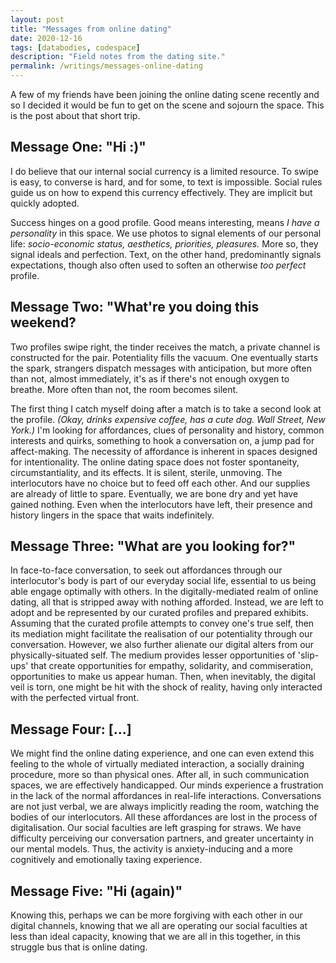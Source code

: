 ```yaml
---
layout: post
title: "Messages from online dating"
date: 2020-12-16
tags: [databodies, codespace]
description: "Field notes from the dating site."
permalink: /writings/messages-online-dating
---
```


A few of my friends have been joining the online dating scene recently and so I decided it would be fun to get on the scene and sojourn the space. This is the post about that short trip.

## Message One: "Hi :)"

I do believe that our internal social currency is a limited resource. To swipe is easy, to converse is hard, and for some, to text is impossible. Social rules guide us on how to expend this currency effectively. They are implicit but quickly adopted.

Success hinges on a good profile. Good means interesting,  means _I have a personality_ in this space. We use photos to signal elements of our personal life: _socio-economic status, aesthetics, priorities, pleasures._ More so, they signal ideals and perfection. Text, on the other hand, predominantly signals expectations, though also often used to soften an otherwise _too perfect_ profile.

## Message Two: "What're you doing this weekend?

Two profiles swipe right, the tinder receives the match, a private channel is constructed for the pair. Potentiality fills the vacuum. One eventually starts the spark, strangers dispatch messages with anticipation, but more often than not, almost immediately, it's as if there's not enough oxygen to breathe. More often than not, the room becomes silent.

The first thing I catch myself doing after a match is to take a second look at the profile. _(Okay, drinks expensive coffee, has a cute dog. Wall Street, New York.)_ I'm looking for affordances, clues of personality and history, common interests and quirks, something to hook a conversation on, a jump pad for affect-making. The necessity of affordance is inherent in spaces designed for intentionality. The online dating space does not foster spontaneity, circumstantiality, and its effects. It is silent, sterile, unmoving. The interlocutors have no choice but to feed off each other. And our supplies are already of little to spare. Eventually, we are bone dry and yet have gained nothing. Even when the interlocutors have left, their presence and history lingers in the space that waits indefinitely.

## Message Three: "What are you looking for?"

In face-to-face conversation, to seek out affordances through our interlocutor's body is part of our everyday social life, essential to us being able engage optimally with others. In the digitally-mediated realm of online dating, all that is stripped away with nothing afforded. Instead, we are left to adopt and be represented by our curated profiles and prepared exhibits. Assuming that the curated profile attempts to convey one's true self, then its mediation might facilitate the realisation of our potentiality through our conversation. However, we also further alienate our digital alters from our physically-situated self. The medium provides lesser opportunities of 'slip-ups' that create opportunities for empathy, solidarity, and commiseration, opportunities to make us appear human. Then, when inevitably, the digital veil is torn, one might be hit with the shock of reality, having only interacted with the perfected virtual front.

## Message Four: [...]

We might find the online dating experience, and one can even extend this feeling to the whole of virtually mediated interaction, a socially draining procedure, more so than physical ones. After all, in such communication spaces, we are effectively handicapped. Our minds experience a frustration in the lack of the normal affordances in real-life interactions. Conversations are not just verbal, we are always implicitly reading the room, watching the bodies of our interlocutors. All these affordances are lost in the process of digitalisation. Our social faculties are left grasping for straws. We have difficulty perceiving our conversation partners, and greater uncertainty in our mental models. Thus, the activity is anxiety-inducing and a more cognitively and emotionally taxing experience.

## Message Five: "Hi (again)"

Knowing this, perhaps we can be more forgiving with each other in our digital channels, knowing that we all are operating our social faculties at less than ideal capacity, knowing that we are all in this together, in this struggle bus that is online dating.

